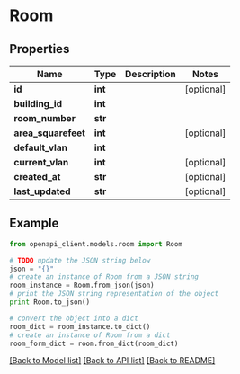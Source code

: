 # Room


## Properties
Name | Type | Description | Notes
------------ | ------------- | ------------- | -------------
**id** | **int** |  | [optional] 
**building_id** | **int** |  | 
**room_number** | **str** |  | 
**area_squarefeet** | **int** |  | [optional] 
**default_vlan** | **int** |  | 
**current_vlan** | **int** |  | [optional] 
**created_at** | **str** |  | [optional] 
**last_updated** | **str** |  | [optional] 

## Example

```python
from openapi_client.models.room import Room

# TODO update the JSON string below
json = "{}"
# create an instance of Room from a JSON string
room_instance = Room.from_json(json)
# print the JSON string representation of the object
print Room.to_json()

# convert the object into a dict
room_dict = room_instance.to_dict()
# create an instance of Room from a dict
room_form_dict = room.from_dict(room_dict)
```
[[Back to Model list]](../README.md#documentation-for-models) [[Back to API list]](../README.md#documentation-for-api-endpoints) [[Back to README]](../README.md)


